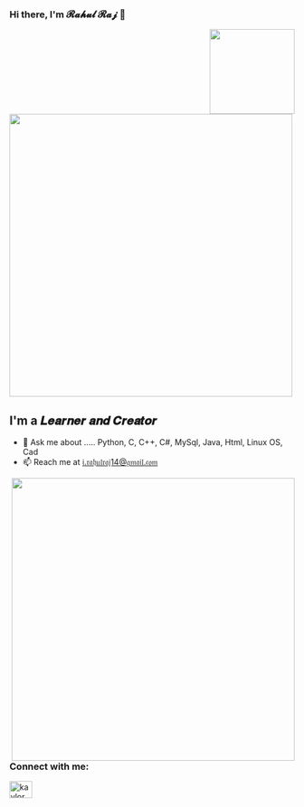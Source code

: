 ### Hi there, I'm 𝓡𝓪𝓱𝓾𝓵 𝓡𝓪𝓳 👋

<img align='right' src='https://github.com/Rishit-dagli/Rishit-dagli/blob/master/images/octocat-anime.gif' width='150"'>
<img align='center' src='https://github.com/Eilaluth/Eilaluth/blob/main/img/AboutMe-elaina.png' width='500"'>

## I'm a 𝑳𝒆𝒂𝒓𝒏𝒆𝒓 𝒂𝒏𝒅 𝑪𝒓𝒆𝒂𝒕𝒐𝒓
- 💬 Ask me about ..... Python, C, C++, C#, MySql, Java, Html, Linux OS, Cad
- 📫 Reach me at 𝔦.𝔯𝔞𝔥𝔲𝔩𝔯𝔞𝔧14@𝔤𝔪𝔞𝔦𝔩.𝔠𝔬𝔪

 <img align='right' src='https://github.com/user-attachments/assets/fce59ad2-206c-40ff-933e-f35503555d9f' width='500"'>

### Connect with me:

<a href="https://instagram.com/kaylor__x" target="blank"><img align="center" src="https://raw.githubusercontent.com/rahuldkjain/github-profile-readme-generator/master/src/images/icons/Social/instagram.svg" alt="kaylor__x" height="30" width="40" /></a>


